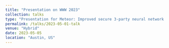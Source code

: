 ```yaml
---
title: "Presentation on WWW 2023"
collection: talks
type: "Presentation for Meteor: Improved secure 3-party neural network inference with reducing online communication"
permalink: /talks/2023-05-01-talk
venue: "Hybrid"
date: 2023-05-05
location: "Austin, US"
---
```


